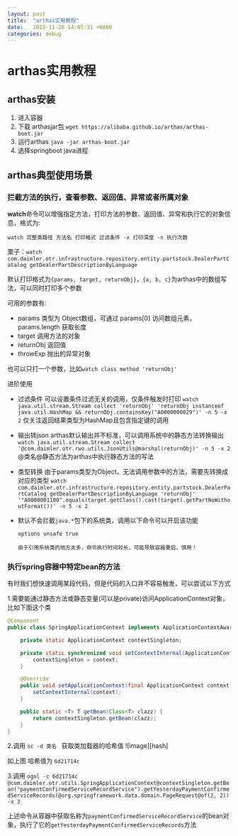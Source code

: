 ```yaml
---
layout: post
title:  "arthas实用教程"
date:   2022-11-28 14:05:31 +0800
categories: debug
---
```


# arthas实用教程

## arthas安装

1. 进入容器
2. 下载 arthasjar包
   `wget https://alibaba.github.io/arthas/arthas-boot.jar`
3. 运行arthas
   `java -jar arthas-boot.jar`
4. 选择springboot java进程

## arthas典型使用场景

### 拦截方法的执行，查看参数、返回值、异常或者所属对象

**watch**命令可以增强指定方法，打印方法的参数、返回值、异常和执行它的对象信息，格式为:

`watch 完整类路径 方法名 打印格式 过滤条件 -x 打印深度 -n 执行次数`

栗子：`watch com.daimler.otr.infrastructure.repository.entity.partstock.DealerPartCatalog getDealerPartDescriptionByLanguage`

默认打印格式为`{params, target, returnObj}`，`{a, b, c}`为arthas中的数组写法，可以同时打印多个参数

可用的参数有:

+ params 类型为 Object数组，可通过 params[0] 访问数组元素，params.length 获取长度
+ target 调用方法的对象
+ returnObj 返回值
+ throwExp 抛出的异常对象

也可以只打一个参数，比如`watch class method 'returnObj'`

进阶使用

+ 过滤条件
  可以设置条件过滤无关的调用，仅条件触发时打印
  `watch java.util.stream.Stream collect 'returnObj' 'returnObj instanceof java.util.HashMap && returnObj.containsKey("A0000000029")' -n 5 -x 2`
  仅关注返回结果类型为HashMap且包含指定键的调用

+ 输出转json
  arthas默认输出并不标准，可以调用系统中的静态方法转换输出
  `watch java.util.stream.Stream collect '@com.daimler.otr.rwo.utils.JsonUtils@marshal(returnObj)' -n 5 -x 2`
  @类名@静态方法为arthas中执行静态方法的写法

+ 类型转换
  由于params类型为Object，无法调用参数中的方法，需要先转换成对应的类型
  `watch com.daimler.otr.infrastructure.repository.entity.partstock.DealerPartCatalog getDealerPartDescriptionByLanguage 'returnObj' '"A0000001100".equals(target.getClass().cast(target).getPartNoWithoutFormat())' -n 5 -x 2`

+ 默认不会拦截`java.*`包下的系统类，调用以下命令可以开启该功能

  `options unsafe true`

  `由于引用系统类的地方太多，命令执行时间较长，可能导致容器重启，慎用！`

### 执行spring容器中特定bean的方法

有时我们想快速调用某段代码，但是代码的入口并不容易触发，可以尝试以下方式

1.需要能通过静态方法或静态变量(可以是private)访问ApplicationContext对象，比如下面这个类

```java
@Component
public class SpringApplicationContext implements ApplicationContextAware {

    private static ApplicationContext contextSingleton;

    private static synchronized void setContextInternal(ApplicationContext context) {
        contextSingleton = context;
    }

    @Override
    public void setApplicationContext(final ApplicationContext context) {
        setContextInternal(context);
    }

    public static <T> T getBean(Class<T> clazz) {
        return contextSingleton.getBean(clazz);
    }
}
```

2.调用 `sc -d 类名 ` 获取类加载器的哈希值
![image][hash]

如上图 哈希值为 `6d21714c`

3.调用 `ognl -c 6d21714c @com.daimler.otr.utils.SpringApplicationContext@contextSingleton.getBean("paymentConfirmedServiceRecordService").getYesterdayPaymentConfirmedServiceRecords(@org.springframework.data.domain.PageRequest@of(2, 2)) -x 3`

上述命令从容器中获取名称为`paymentConfirmedServiceRecordService`的bean对象，执行了它的`getYesterdayPaymentConfirmedServiceRecords`方法

